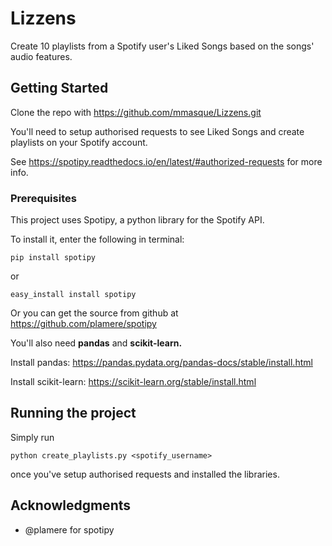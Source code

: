 # Lizzens

Create 10 playlists from a Spotify user's Liked Songs based on the songs' audio features.

## Getting Started

Clone the repo with https://github.com/mmasque/Lizzens.git


You'll need to setup authorised requests to see Liked Songs and create playlists on your Spotify account.

See https://spotipy.readthedocs.io/en/latest/#authorized-requests for more info. 


### Prerequisites

This project uses Spotipy, a python library for the Spotify API. 

To install it, enter the following in terminal: 

```
pip install spotipy
```
or 
```
easy_install install spotipy
```
Or you can get the source from github at https://github.com/plamere/spotipy

You'll also need **pandas** and **scikit-learn.** 

Install pandas: https://pandas.pydata.org/pandas-docs/stable/install.html

Install scikit-learn: https://scikit-learn.org/stable/install.html


## Running the project

Simply run

```
python create_playlists.py <spotify_username>
```

once you've setup authorised requests and installed the libraries. 

## Acknowledgments

* @plamere for spotipy
